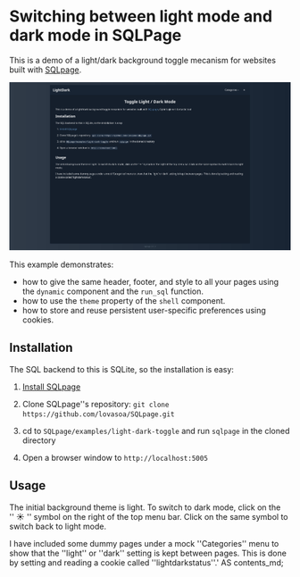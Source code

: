 # Switching between light mode and dark mode in SQLPage

This is a demo of a light/dark background toggle mecanism for websites built with [SQLpage](https://sql.ophir.dev/).

![screenshot](./screenshot.png)

This example demonstrates:
 - how to give the same header, footer, and style to all your pages using the `dynamic` component and the `run_sql` function.
 - how to use the `theme` property of the `shell` component.
 - how to store and reuse persistent user-specific preferences using cookies.


## Installation

The SQL backend to this is SQLite, so the installation is easy:

1. [Install SQLpage](https://sql.ophir.dev/your-first-sql-website/)

1. Clone SQLpage''s repository: `git clone https://github.com/lovasoa/SQLpage.git`

1. cd to `SQLpage/examples/light-dark-toggle` and run `sqlpage` in the cloned directory

1. Open a browser window to `http://localhost:5005`

## Usage

The initial background theme is light. To switch to dark mode, click on the '' ☀ '' symbol on the right of the top menu bar. Click on the same symbol to switch back to light mode.

I have included some dummy pages under a mock ''Categories'' menu to show that the ''light'' or ''dark'' setting is kept between pages. This is done by setting and reading a cookie called ''lightdarkstatus''.' AS contents_md;
